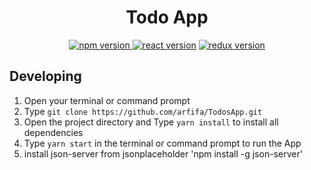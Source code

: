 <h1 align="center">Todo App</h1>

<p align="center">
<a href="#"><img src="https://img.shields.io/badge/npm-6.13.4-brightgreen.svg?style=flat-square" alt="npm version">
</a>
<a href="#"><img src="https://img.shields.io/badge/react_native-0.61-green.svg?style=flat-square" alt="react version"></a>
<a href="#"><img src="https://img.shields.io/badge/redux-4.0.5-blue?style=flat-square" alt="redux version"></a>
<a href="https://github.com/arfifa/TodosApp/blob/master/LICENSE"></a>
</p>

## Developing
1. Open your terminal or command prompt
2. Type `git clone https://github.com/arfifa/TodosApp.git`
3. Open the project directory and Type `yarn install` to install all dependencies
4. Type `yarn start` in the terminal or command prompt to run the App
6. install json-server from jsonplaceholder 'npm install -g json-server'
